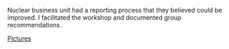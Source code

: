 Nuclear business unit had a reporting process that they believed could be improved.  I facilitated the workshop and documented group recommendations.

[Pictures](https://www.flickr.com/photos/47333097@N08/sets/72157685303627826/)
